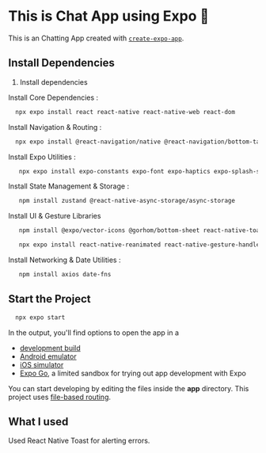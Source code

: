 # This is Chat App using Expo 👋

This is an Chatting App created with [`create-expo-app`](https://www.npmjs.com/package/create-expo-app).

## Install Dependencies

1. Install dependencies

 Install Core Dependencies : 
 ```bash
   npx expo install react react-native react-native-web react-dom
 ``` 
 Install Navigation & Routing : 
 ```bash 
   npx expo install @react-navigation/native @react-navigation/bottom-tabs @react-navigation/elements react-native-screens react-native-safe-area-context expo-router expo-linking
```
Install Expo Utilities : 
```bash
   npx expo install expo-constants expo-font expo-haptics expo-splash-screen expo-status-bar expo-system-ui expo-web-browser expo-blur expo-symbols expo-image
```
Install State Management & Storage :
```bash
   npm install zustand @react-native-async-storage/async-storage
```
Install UI & Gesture Libraries
```bash
   npm install @expo/vector-icons @gorhom/bottom-sheet react-native-toast-message
```
```bash
   npx expo install react-native-reanimated react-native-gesture-handler
```
Install Networking & Date Utilities :
```bash
   npm install axios date-fns
```

## Start the Project

 ```bash
   npx expo start
   ```

In the output, you'll find options to open the app in a

- [development build](https://docs.expo.dev/develop/development-builds/introduction/)
- [Android emulator](https://docs.expo.dev/workflow/android-studio-emulator/)
- [iOS simulator](https://docs.expo.dev/workflow/ios-simulator/)
- [Expo Go](https://expo.dev/go), a limited sandbox for trying out app development with Expo

You can start developing by editing the files inside the **app** directory. This project uses [file-based routing](https://docs.expo.dev/router/introduction).

## What I used

Used React Native Toast for alerting errors.

